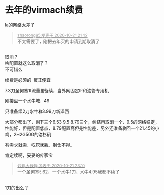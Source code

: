 # 去年的virmach续费


la的网络太差了

<div class="quote"><blockquote><font size="2"><a href="https://www.hostloc.com/forum.php?mod=redirect&amp;goto=findpost&amp;pid=9333446&amp;ptid=756941" target="_blank"><font color="#999999">zhaorong65 发表于 2020-10-21 21:42</font></a></font><br />
不太需要了，刚把去年买的申请到期取消了</blockquote></div><br />
取消？<br />
啥配置就这么取消了？<br />
不可惜么

续费是必须的&nbsp;&nbsp;反正便宜<img id="aimg_j2A51" onclick="zoom(this, this.src, 0, 0, 0)" class="zoom" src="https://cdn.jsdelivr.net/gh/hishis/forum-master/public/images/patch.gif" onmouseover="img_onmouseoverfunc(this)" onload="thumbImg(this)" border="0" alt="" />

7.3刀圣何塞1t流量准备续，当外网固定IP和油管专用机

刚接盘一个水牛城，49

只准备续2刀水牛和3.99刀新泽西

大部分都出了，剩下三个6.53 9.5 8.79三个，纠结再取消一个，9.5的网络稳定，性能好，但是配置低点，8.79配置高但是性能差，另外还准备收回一个21.45的小鸡，2H2G50G的洛杉矶

有需求就需，吃灰就丢。别舍不得。<img src="static/image/smiley/default/lol.gif" smilieid="12" border="0" alt="" /><img id="aimg_HmtMF" onclick="zoom(this, this.src, 0, 0, 0)" class="zoom" src="https://cdn.jsdelivr.net/gh/hishis/forum-master/public/images/patch.gif" onmouseover="img_onmouseoverfunc(this)" onload="thumbImg(this)" border="0" alt="" />

肯定续啊，妥妥的传家宝<img src="static/image/smiley/default/titter.gif" smilieid="9" border="0" alt="" />

<div class="quote"><blockquote><font size="2"><a href="https://www.hostloc.com/forum.php?mod=redirect&amp;goto=findpost&amp;pid=9333810&amp;ptid=756941" target="_blank"><font color="#999999">炒鸡大绿怪 发表于 2020-10-21 23:10</font></a></font><br />
一个圣何塞5.62，一个水牛1刀，水牛4.95我都不续了</blockquote></div><br />
1刀的出么？
